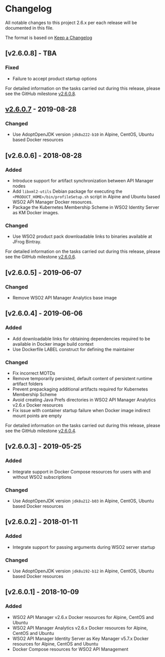 # Changelog
All notable changes to this project 2.6.x per each release will be documented in this file.

The format is based on [Keep a Changelog](https://keepachangelog.com/en/1.0.0/)

## [v2.6.0.8] - TBA

### Fixed
- Failure to accept product startup options

For detailed information on the tasks carried out during this release, please see the GitHub milestone
[v2.6.0.8](https://github.com/wso2/docker-apim/milestone/6).

## [v2.6.0.7] - 2019-08-28

### Changed
- Use AdoptOpenJDK version `jdk8u222-b10` in Alpine, CentOS, Ubuntu based Docker resources

## [v2.6.0.6] - 2018-08-28

### Added
- Introduce support for artifact synchronization between API Manager nodes
- Add `libxml2-utils` Debian package for executing the `<PRODUCT_HOME>/bin/profileSetup.sh` script in
  Alpine and Ubuntu based WSO2 API Manager Docker resources.
- Package the Kubernetes Membership Scheme in WSO2 Identity Server as KM Docker images.

### Changed
- Use WSO2 product pack downloadable links to binaries available at JFrog Bintray.

For detailed information on the tasks carried out during this release, please see the GitHub milestone
[v2.6.0.6](https://github.com/wso2/docker-apim/milestone/5).

## [v2.6.0.5] - 2019-06-07

### Changed
- Remove WSO2 API Manager Analytics base image

## [v2.6.0.4] - 2019-06-06

### Added
- Add downloadable links for obtaining dependencies required to be available in Docker image build context
- Use Dockerfile LABEL construct for defining the maintainer

### Changed
- Fix incorrect MOTDs
- Remove temporarily persisted, default content of persistent runtime artifact folders
- Prevent prepackaging additional artifacts required for Kubernetes Membership Scheme
- Avoid creating Java Prefs directories in WSO2 API Manager Analytics v2.6.x Docker resources
- Fix issue with container startup failure when Docker image indirect mount points are empty

For detailed information on the tasks carried out during this release, please see the GitHub milestone
[v2.6.0.4](https://github.com/wso2/docker-apim/milestone/4).

## [v2.6.0.3] - 2019-05-25

### Added
- Integrate support in Docker Compose resources for users with and without WSO2 subscriptions

### Changed
- Use AdoptOpenJDK version `jdk8u212-b03` in Alpine, CentOS, Ubuntu based Docker resources

## [v2.6.0.2] - 2018-01-11

### Added
- Integrate support for passing arguments during WSO2 server startup

### Changed
- Use AdoptOpenJDK version `jdk8u192-b12` in Alpine, CentOS, Ubuntu based Docker resources

## [v2.6.0.1] - 2018-10-09

### Added
- WSO2 API Manager v2.6.x Docker resources for Alpine, CentOS and Ubuntu
- WSO2 API Manager Analytics v2.6.x Docker resources for Alpine, CentOS and Ubuntu
- WSO2 API Manager Identity Server as Key Manager v5.7.x Docker resources for Alpine, CentOS and Ubuntu
- Docker Compose resources for WSO2 API Management

[v2.6.0.7]: https://github.com/wso2/docker-apim/compare/v2.6.0.6...v2.6.0.7
